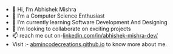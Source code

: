 - 👋 Hi, I’m  Abhishek Mishra
- 👀 I’m a Computer Science Enthusiast 
- 🌱 I’m currently learning Software Development And Designing 
- 💞️ I’m looking to collaborate on exciting projects 
- 📫 reach me out on-[linkedin.com/in/abhishek-mishra-dev/](https://www.linkedin.com/in/abhishek-mishra-dev/)
- Visit :- [abmincodecreations.github.io](https://abmincodecreations.github.io/) to know more about me.



<!---
abmincodecreations/abmincodecreations is a ✨ special ✨ repository because its `README.md` (this file) appears on your GitHub profile.
You can click the Preview link to take a look at your changes.
--->
